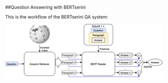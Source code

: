 ##Question Answering with BERTserini

This is the workflow of the BERTserini QA system:

![workflow](/fig/BERTserini_workflow.png)

